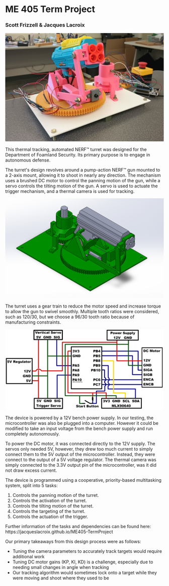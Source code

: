 <h1>ME 405 Term Project</h1>
<h3>Scott Frizzell & Jacques Lacroix</h3>

![Picture of Turret](./resource/Turret.png)

This thermal tracking, automated NERF™ turret was designed for the Department of Foamland Security. Its primary purpose is to engage in autonomous defense.

The turret's design revolves around a pump-action NERF™ gun mounted to a 2-axis mount, allowing it to shoot in nearly any direction. The mechanism uses a brushed DC motor to control the panning motion of the gun, while a servo controls the tilting motion of the gun. A servo is used to actuate the trigger mechanism, and a thermal camera is used for tracking.

![CAD model of Turret](./resource/CAD.png)

The turret uses a gear train to reduce the motor speed and increase torque to allow the gun to swivel smoothly. Multiple tooth ratios were considered, such as 120/30, but we choose a 96/30 tooth ratio because of manufacturing constraints. 

![Circuit Diagram](./resource/CircuitDiagram.png)

The device is powered by a 12V bench power supply. In our testing, the microcontroller was also be plugged into a computer. However it could be modified to take an input voltage from the bench power supply and run completely autonomously.

To power the DC motor, it was connected directly to the 12V supply. The servos only needed 5V, however, they drew too much current to simply connect them to the 5V output of the microcontroller. Instead, they were connect to the output of a 5V voltage regulator. The thermal camera was simply connected to the 3.3V output pin of the microcontroller, was it did not draw excess current.

The device is programmed using a cooperative, priority-based multitasking system, split into 5 tasks:
<ol>
    <li>Controls the panning motion of the turret.</li>
    <li>Controls the activation of the turret.</li>
    <li>Controls the tilting motion of the turret.</li>
    <li>Controls the targeting of the turret.</li>
    <li>Controls the actuation of the trigger.</li>
</ol>
Further information of the tasks and dependencies can be found here: https://jacqueslacroix.github.io/ME405-TermProject

Our primary takeaways from this design process were as follows:
<ul>
    <li>Tuning the camera parameters to accurately track targets would require additional work</li>
    <li>Tuning DC motor gains (KP, KI, KD) is a challenge, especially due to needing small changes in angle when tracking</li>
    <li>Our tracking algorithm would sometimes lock onto a target while they were moving and shoot where they used to be</li>
</ul>